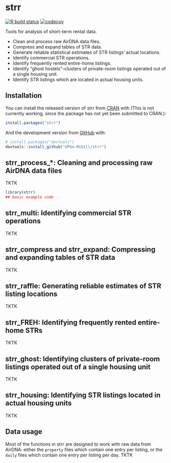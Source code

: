 
<!-- README.md is generated from README.Rmd. Please edit that file -->

# strr

<!-- badges: start -->

[![R build
status](https://github.com/UPGo-McGill/strr/workflows/R-CMD-check/badge.svg)](https://github.com/UPGo-McGill/strr/actions)
[![codecov](https://codecov.io/gh/UPGo-McGill/strr/branch/master/graph/badge.svg)](https://codecov.io/gh/UPGo-McGill/strr)

<!-- badges: end -->

Tools for analysis of short-term rental data.

  - Clean and process raw AirDNA data files.
  - Compress and expand tables of STR data.
  - Generate reliable statistical estimates of STR listings’ actual
    locations.
  - Identify commercial STR operations.
  - Identify frequently rented entire-home listings.
  - Identify “ghost hostels”–clusters of private-room listings operated
    out of a single housing unit.
  - Identify STR listings which are located in actual housing units.

## Installation

You can install the released version of strr from
[CRAN](https://CRAN.R-project.org) with (This is not currently working,
since the package has not yet been submitted to CRAN.):

``` r
install.packages("strr")
```

And the development version from [GitHub](https://github.com/) with:

``` r
# install.packages("devtools")
devtools::install_github("UPGo-McGill/strr")
```

## strr\_process\_\*: Cleaning and processing raw AirDNA data files

TKTK

``` r
library(strr)
## basic example code
```

## strr\_multi: Identifying commercial STR operations

TKTK

## strr\_compress and strr\_expand: Compressing and expanding tables of STR data

TKTK

## strr\_raffle: Generating reliable estimates of STR listing locations

TKTK

## strr\_FREH: Identifying frequently rented entire-home STRs

TKTK

## strr\_ghost: Identifying clusters of private-room listings operated out of a single housing unit

TKTK

## strr\_housing: Identifying STR listings located in actual housing units

TKTK

## Data usage

Most of the functions in strr are designed to work with raw data from
AirDNA: either the `property` files which contain one entry per listing,
or the `daily` files which contain one entry per listing per day. TKTK
